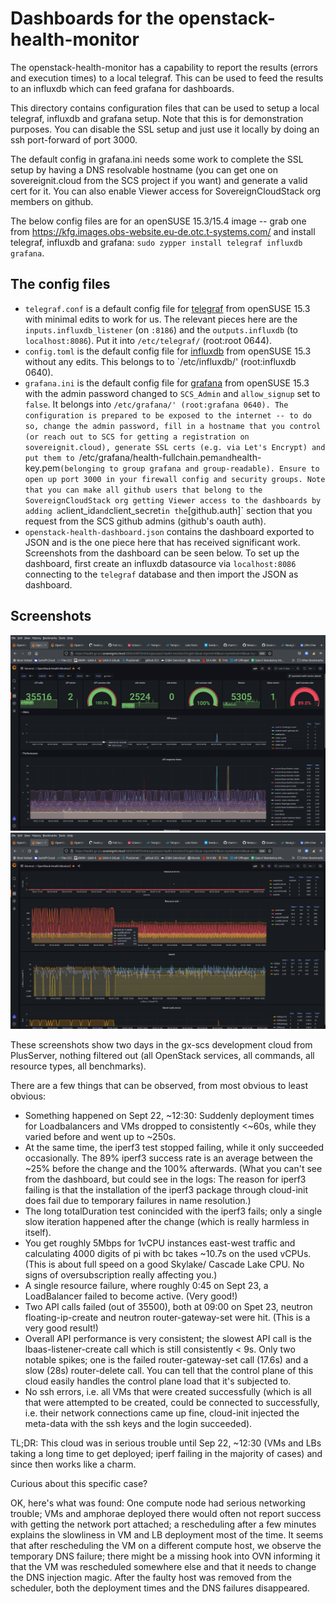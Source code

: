 # Dashboards for the openstack-health-monitor

The openstack-health-monitor has a capability to report the results (errors
and execution times) to a local telegraf. This can be used to feed the results
to an influxdb which can feed grafana for dashboards.

This directory contains configuration files that can be used to setup a local
telegraf, influxdb and grafana setup. Note that this is for demonstration
purposes. You can disable the SSL setup and just use it locally by doing
an ssh port-forward of port 3000.

The default config in grafana.ini needs some work to complete the SSL setup
by having a DNS resolvable hostname (you can get one on sovereignit.cloud
from the SCS project if you want) and generate a valid cert for it.
You can also enable Viewer access for SovereignCloudStack org members on github.

The below config files are for an openSUSE 15.3/15.4 image -- grab one from
<https://kfg.images.obs-website.eu-de.otc.t-systems.com/> and install
telegraf, influxdb and grafana: `sudo zypper install telegraf influxdb grafana`.

## The config files

* `telegraf.conf` is a default config file for [telegraf](https://www.influxdata.com/time-series-platform/telegraf/)
  from openSUSE 15.3 with minimal edits to work for us. The relevant pieces here are the
  `inputs.influxdb_listener` (on `:8186`) and the `outputs.influxdb` (to `localhost:8086`).
  Put it into `/etc/telegraf/` (root:root 0644).
* `config.toml` is the default config file for [influxdb](https://www.influxdata.com/time-series-platform/)
  from openSUSE 15.3 without any edits. This belongs to to `/etc/influxdb/' (root:influxdb 0640).
* `grafana.ini` is the default config file for [grafana](https://grafana.com/)
  from openSUSE 15.3 with the admin password changed to `SCS_Admin` and `allow_signup` set to `false`.
  It belongs into `/etc/grafana/' (root:grafana 0640).
  The configuration is prepared to be exposed to the internet -- to do so, change the admin password,
  fill in a hostname that you control (or reach out to SCS for getting a registration on sovereignit.cloud),
  generate SSL certs (e.g. via Let's Encrypt) and put them to `/etc/grafana/health-fullchain.pem`
  and `health-key.pem` (belonging to group grafana and group-readable). Ensure to open up port 3000
  in your firewall config and security groups.
  Note that you can make all github users that belong to the SovereignCloudStack org
  getting Viewer access to the dashboards by adding a `client_id` and `client_secret` in the
  `[github.auth]` section that you request from the SCS github admins (github's oauth auth).
* `openstack-health-dashboard.json` contains the dashboard exported to JSON and is the one piece here
  that has received significant work. Screenshots from the dashboard can be seen below.
  To set up the dashboard, first create an influxdb datasource via `localhost:8086` connecting to
  the `telegraf` database and then import the JSON as dashboard.

## Screenshots

![](oshm-grafana-gxscs-20220923-1.png)
![](oshm-grafana-gxscs-20220923-2.png)

These screenshots show two days in the gx-scs development cloud from PlusServer,
nothing filtered out (all OpenStack services, all commands, all resource types,
all benchmarks).

There are a few things that can be observed, from most obvious to least obvious:

* Something happened on Sept 22, ~12:30: Suddenly deployment times for Loadbalancers and
  VMs dropped to consistently <~60s, while they varied before and went up to ~250s.
* At the same time, the iperf3 test stopped failing, while it only succeeded occasionally.
  The 89% iperf3 success rate is an average between the ~25% before the change and the 100%
  afterwards.
  (What you can't see from the dashboard, but could see in the logs: The reason for iperf3
   failing is that the installation of the iperf3 package through cloud-init does fail due
   to temporary failures in name resolution.)
* The long totalDuration test conincided with the iperf3 fails; only a single slow iteration
  happened after the change (which is really harmless in itself).
* You get roughly 5Mbps for 1vCPU instances east-west traffic and calculating 4000 digits
  of pi with bc takes ~10.7s on the used vCPUs. (This is about full speed on a good Skylake/
  Cascade Lake CPU. No signs of oversubscription really affecting you.)
* A single resource failure, where roughly 0:45 on Sept 23, a LoadBalancer failed to become
  active. (Very good!)
* Two API calls failed (out of 35500), both at 09:00 on Spet 23, neutron floating-ip-create
  and neutron router-gateway-set were hit. (This is a very good result!)
* Overall API performance is very consistent; the slowest API call is the lbaas-listener-create
  call which is still consistently < 9s. Only two notable spikes; one is the failed router-gateway-set
  call (17.6s) and a slow (28s) router-delete call. You can tell that the control plane of
  this cloud easily handles the control plane load that it's subjected to.
* No ssh errors, i.e. all VMs that were created successfully (which is all that were attempted
  to be created, could be connected to successfully, i.e. their network connections came
  up fine, cloud-init injected the meta-data with the ssh keys and the login succeeded).

TL;DR: This cloud was in serious trouble until Sep 22, ~12:30 (VMs and LBs taking a long
time to get deployed; iperf failing in the majority of cases) and since then works like
a charm.

Curious about this specific case?

OK, here's what was found: One compute node had serious networking trouble; VMs and
amphorae deployed there would often not report success with getting the network
port attached; a rescheduling after a few minutes explains the slowliness in VM
and LB deployment most of the time. It seems that after rescheduling the VM on
a different compute host, we observe the temporary DNS failure; there might be
a missing hook into OVN informing it that the VM was rescheduled somewhere else
and that it needs to change the DNS injection magic.
After the faulty host was removed from the scheduler, both the deployment times
and the DNS failures disappeared.
